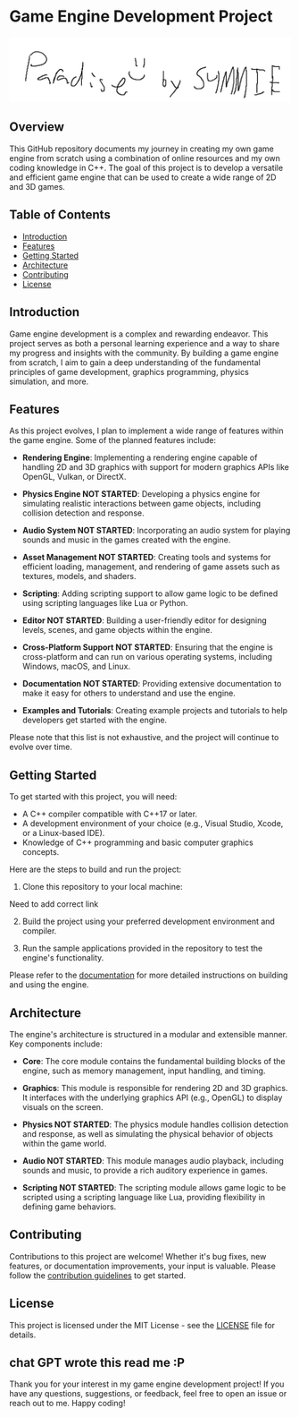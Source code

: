 # Game Engine Development Project

![Game Engine Logo](/img/Untitled.jpg)

## Overview

This GitHub repository documents my journey in creating my own game engine from scratch using a combination of online resources and my own coding knowledge in C++. The goal of this project is to develop a versatile and efficient game engine that can be used to create a wide range of 2D and 3D games. 

## Table of Contents

- [Introduction](#introduction)
- [Features](#features)
- [Getting Started](#getting-started)
- [Architecture](#architecture)
- [Contributing](#contributing)
- [License](#license)

## Introduction

Game engine development is a complex and rewarding endeavor. This project serves as both a personal learning experience and a way to share my progress and insights with the community. By building a game engine from scratch, I aim to gain a deep understanding of the fundamental principles of game development, graphics programming, physics simulation, and more.

## Features

As this project evolves, I plan to implement a wide range of features within the game engine. Some of the planned features include:

- **Rendering Engine**: Implementing a rendering engine capable of handling 2D and 3D graphics with support for modern graphics APIs like OpenGL, Vulkan, or DirectX.

- **Physics Engine NOT STARTED**: Developing a physics engine for simulating realistic interactions between game objects, including collision detection and response.

- **Audio System NOT STARTED**: Incorporating an audio system for playing sounds and music in the games created with the engine.

- **Asset Management NOT STARTED**: Creating tools and systems for efficient loading, management, and rendering of game assets such as textures, models, and shaders.

- **Scripting**: Adding scripting support to allow game logic to be defined using scripting languages like Lua or Python.

- **Editor NOT STARTED**: Building a user-friendly editor for designing levels, scenes, and game objects within the engine.

- **Cross-Platform Support NOT STARTED**: Ensuring that the engine is cross-platform and can run on various operating systems, including Windows, macOS, and Linux.

- **Documentation NOT STARTED**: Providing extensive documentation to make it easy for others to understand and use the engine.

- **Examples and Tutorials**: Creating example projects and tutorials to help developers get started with the engine.

Please note that this list is not exhaustive, and the project will continue to evolve over time.

## Getting Started

To get started with this project, you will need:

- A C++ compiler compatible with C++17 or later.
- A development environment of your choice (e.g., Visual Studio, Xcode, or a Linux-based IDE).
- Knowledge of C++ programming and basic computer graphics concepts.

Here are the steps to build and run the project:

1. Clone this repository to your local machine:

  Need to add correct link

2. Build the project using your preferred development environment and compiler.

3. Run the sample applications provided in the repository to test the engine's functionality.

Please refer to the [documentation](docs/) for more detailed instructions on building and using the engine.

## Architecture

The engine's architecture is structured in a modular and extensible manner. Key components include:

- **Core**: The core module contains the fundamental building blocks of the engine, such as memory management, input handling, and timing.

- **Graphics**: This module is responsible for rendering 2D and 3D graphics. It interfaces with the underlying graphics API (e.g., OpenGL) to display visuals on the screen.

- **Physics NOT STARTED**: The physics module handles collision detection and response, as well as simulating the physical behavior of objects within the game world.

- **Audio NOT STARTED**: This module manages audio playback, including sounds and music, to provide a rich auditory experience in games.

- **Scripting NOT STARTED**: The scripting module allows game logic to be scripted using a scripting language like Lua, providing flexibility in defining game behaviors.


## Contributing

Contributions to this project are welcome! Whether it's bug fixes, new features, or documentation improvements, your input is valuable. Please follow the [contribution guidelines](CONTRIBUTING.md) to get started.

## License

This project is licensed under the MIT License - see the [LICENSE](LICENSE) file for details.


chat GPT wrote this read me :P
---

Thank you for your interest in my game engine development project! If you have any questions, suggestions, or feedback, feel free to open an issue or reach out to me. Happy coding!

